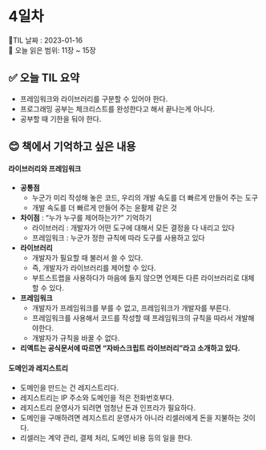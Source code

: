 # 4일차
🌳TIL 날짜 : 2023-01-16 <br>
🔖 오늘 읽은 범위: 11장 ~ 15장

## ✅ 오늘 TIL 요약
- 프레임워크와 라이브러리를 구분할 수 있어야 한다.
- 프로그래밍 공부는 체크리스트를 완성한다고 해서 끝나는게 아니다.
- 공부할 때 기한을 둬야 한다.

## 😊 책에서 기억하고 싶은 내용
#### 라이브러리와 프레임워크
- **공통점**
    - 누군가 미리 작성해 놓은 코드, 우리의 개발 속도를 더 빠르게 만들어 주는 도구
    - 개발 속도를 더 빠르게 만들어 주는 윤활제 같은 것
- **차이점** : “누가 누구를 제어하는가?” 기억하기
    - 라이브러리 : 개발자가 어떤 도구에 대해서 모든 결정을 다 내리고 있다
    - 프레임워크 : 누군가 정한 규칙에 따라 도구를 사용하고 있다
- **라이브러리**
    - 개발자가 필요할 때 불러서 쓸 수 있다.
    - 즉, 개발자가 라이브러리를 제어할 수 있다.
    - 부트스트랩을 사용하다가 마음에 들지 않으면 언제든 다른 라이브러리로 대체할 수 있다.
- **프레임워크**
    - 개발자가 프레임워크를 부를 수 없고, 프레임워크가 개발자를 부른다.
    - 프레임워크를 사용해서 코드를 작성할 때 프레임워크의 규칙을 따라서 개발해야한다.
    - 개발자가 규칙을 바꿀 수 없다.
- **리액트는 공식문서에 따르면 “자바스크립트 라이브러리”라고 소개하고 있다.**

#### 도메인과 레지스트리
- 도메인을 만드는 건 레지스트리다.
- 레지스트리는 IP 주소와 도메인을 적은 전화번호부다.
- 레지스트리 운영사가 되려면 엄청난 돈과 인프라가 필요하다.
- 도메인을 구매하려면 레지스트리 운영사가 아니라 리셀러에게 돈을 지불하는 것이다.
- 리셀러는 계약 관리, 결제 처리, 도메인 비용 등의 일을 한다.


